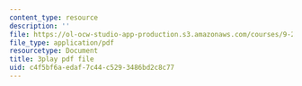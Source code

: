 ```yaml
---
content_type: resource
description: ''
file: https://ol-ocw-studio-app-production.s3.amazonaws.com/courses/9-20-animal-behavior-fall-2013/c4f5bf6aedaf7c44c5293486bd2c8c77_472234.pdf
file_type: application/pdf
resourcetype: Document
title: 3play pdf file
uid: c4f5bf6a-edaf-7c44-c529-3486bd2c8c77
---
```

